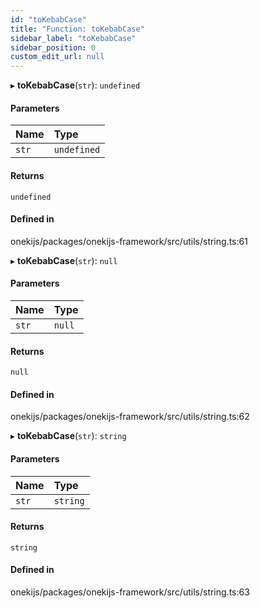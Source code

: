 ```yaml
---
id: "toKebabCase"
title: "Function: toKebabCase"
sidebar_label: "toKebabCase"
sidebar_position: 0
custom_edit_url: null
---
```


▸ **toKebabCase**(`str`): `undefined`

#### Parameters

| Name | Type |
| :------ | :------ |
| `str` | `undefined` |

#### Returns

`undefined`

#### Defined in

onekijs/packages/onekijs-framework/src/utils/string.ts:61

▸ **toKebabCase**(`str`): ``null``

#### Parameters

| Name | Type |
| :------ | :------ |
| `str` | ``null`` |

#### Returns

``null``

#### Defined in

onekijs/packages/onekijs-framework/src/utils/string.ts:62

▸ **toKebabCase**(`str`): `string`

#### Parameters

| Name | Type |
| :------ | :------ |
| `str` | `string` |

#### Returns

`string`

#### Defined in

onekijs/packages/onekijs-framework/src/utils/string.ts:63
